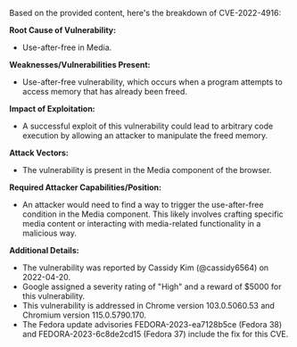 Based on the provided content, here's the breakdown of CVE-2022-4916:

**Root Cause of Vulnerability:**
- Use-after-free in Media.

**Weaknesses/Vulnerabilities Present:**
- Use-after-free vulnerability, which occurs when a program attempts to access memory that has already been freed.

**Impact of Exploitation:**
-  A successful exploit of this vulnerability could lead to arbitrary code execution by allowing an attacker to manipulate the freed memory.

**Attack Vectors:**
- The vulnerability is present in the Media component of the browser.

**Required Attacker Capabilities/Position:**
-  An attacker would need to find a way to trigger the use-after-free condition in the Media component. This likely involves crafting specific media content or interacting with media-related functionality in a malicious way.

**Additional Details:**

- The vulnerability was reported by Cassidy Kim (@cassidy6564) on 2022-04-20.
- Google assigned a severity rating of "High" and a reward of $5000 for this vulnerability.
- This vulnerability is addressed in Chrome version 103.0.5060.53 and Chromium version 115.0.5790.170.
- The Fedora update advisories FEDORA-2023-ea7128b5ce (Fedora 38) and FEDORA-2023-6c8de2cd15 (Fedora 37) include the fix for this CVE.
